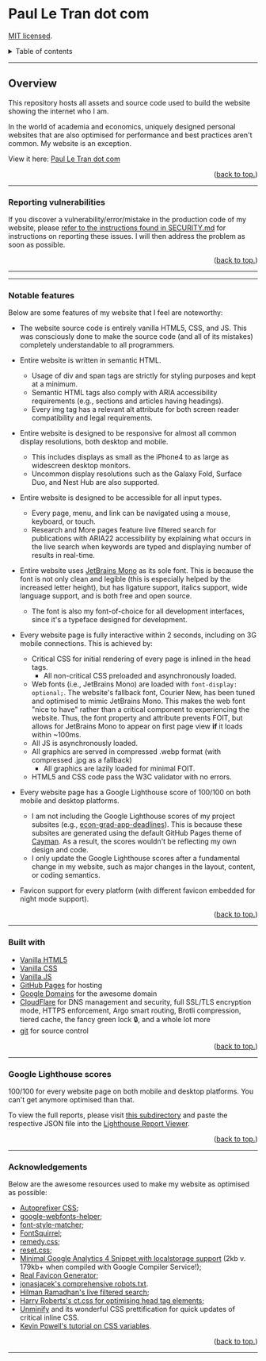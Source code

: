 # Paul Le Tran dot com

[MIT licensed](https://github.com/PaulTran47/paultran47.github.io/blob/master/LICENCE.md).

<details>
  <summary>Table of contents</summary>
  <ul>
    <li>
      <a href="#overview">Overview</a>
      <ul>
        <li><a href="#notable-features">Notable features</a></li>
        <li><a href="#discovered-vulnerabilities">Reporting vulnerabilities</a></li>
      </ul>
    </li>
    <li><a href="#built-with">Built with:</a></li>
    <li><a href="#google-lighthouse-scores">Google Lighthouse scores</a></li>
    <li><a href="#acknowledgements">Acknowledgments</a></li>
  </ul>
</details>

---

## Overview

This repository hosts all assets and source code used to build the website showing the internet who I am.

In the world of academia and economics, uniquely designed personal websites that are also optimised for performance and best practices aren't common. My website is an exception.

View it here: [Paul Le Tran dot com](https://paulletran.com/)

<p align="right">
  (<a href="#paul-le-tran-dot-com">back to top.</a>)
</p>

---

### Reporting vulnerabilities

If you discover a vulnerability/error/mistake in the production code of my website, please [refer to the instructions found in SECURITY.md](https://github.com/PaulTran47/paultran47.github.io/blob/master/SECURITY.md) for instructions on reporting these issues. I will then address the problem as soon as possible.

<p align="right">
  (<a href="#paul-le-tran-dot-com">back to top.</a>)
</p>

---

---

### Notable features

Below are some features of my website that I feel are noteworthy:

* The website source code is entirely vanilla HTML5, CSS, and JS. This was consciously done to make the source code (and all of its mistakes) completely understandable to all programmers.

* Entire website is written in semantic HTML.
  * Usage of div and span tags are strictly for styling purposes and kept at a minimum.
  * Semantic HTML tags also comply with ARIA accessibility requirements (e.g., sections and articles having headings).
  * Every img tag has a relevant alt attribute for both screen reader compatibility and legal requirements.

* Entire website is designed to be responsive for almost all common display resolutions, both desktop and mobile.
  * This includes displays as small as the iPhone4 to as large as widescreen desktop monitors.
  * Uncommon display resolutions such as the Galaxy Fold, Surface Duo, and Nest Hub are also supported.

* Entire website is designed to be accessible for all input types.
  * Every page, menu, and link can be navigated using a mouse, keyboard, or touch.
  * Research and More pages feature live filtered search for publications with ARIA22 accessibility by explaining what occurs in the live search when keywords are typed and displaying number of results in real-time.

* Entire website uses [JetBrains Mono](https://www.jetbrains.com/lp/mono/) as its sole font. This is because the font is not only clean and legible (this is especially helped by the increased letter height), but has ligature support, italics support, wide language support, and is both free and open source.
  * The font is also my font-of-choice for all development interfaces, since it's a typeface designed for development.

* Every website page is fully interactive within 2 seconds, including on 3G mobile connections. This is achieved by:
  * Critical CSS for initial rendering of every page is inlined in the head tags.
    * All non-critical CSS preloaded and asynchronously loaded.
  * Web fonts (i.e., JetBrains Mono) are loaded with `font-display: optional;`. The website's fallback font, Courier New, has been tuned and optimised to mimic JetBrains Mono. This makes the web font "nice to have" rather than a critical component to experiencing the website. Thus, the font property and attribute prevents FOIT, but allows for JetBrains Mono to appear on first page view **if** it loads within ~100ms.
  * All JS is asynchronously loaded.
  * All graphics are served in compressed .webp format (with compressed .jpg as a fallback)
    * All graphics are lazily loaded for minimal FOIT.
  * HTML5 and CSS code pass the W3C validator with no errors.

* Every website page has a Google Lighthouse score of 100/100 on both mobile and desktop platforms.
  * I am not including the Google Lighthouse scores of my project subsites (e.g., [econ-grad-app-deadlines](https://github.com/PaulTran47/econ-grad-app-deadlines)). This is because these subsites are generated using the default GitHub Pages theme of [Cayman](https://github.com/pages-themes/cayman). As a result, the scores wouldn't be reflecting my own design and code.
  * I only update the Google Lighthouse scores after a fundamental change in my website, such as major changes in the layout, content, or coding semantics.

* Favicon support for every platform (with different favicon embedded for night mode support).

<p align="right">
  (<a href="#paul-le-tran-dot-com">back to top.</a>)
</p>

---

### Built with

* [Vanilla HTML5](https://developer.mozilla.org/en-US/docs/Web/HTML)
* [Vanilla CSS](https://developer.mozilla.org/en-US/docs/Web/CSS)
* [Vanilla JS](https://developer.mozilla.org/en-US/docs/Web/JavaScript)
* [GitHub Pages](https://pages.github.com/) for hosting
* [Google Domains](https://domains.google/) for the awesome domain
* [CloudFlare](https://www.cloudflare.com/) for DNS management and security, full SSL/TLS encryption mode, HTTPS enforcement, Argo smart routing, Brotli compression, tiered cache, the fancy green lock :lock:, and a whole lot more
* [git](https://git-scm.com/) for source control

<p align="right">
  (<a href="#paul-le-tran-dot-com">back to top.</a>)
</p>

---

### Google Lighthouse scores

100/100 for every website page on both mobile and desktop platforms. You can't get anymore optimised than that.

To view the full reports, please visit [this subdirectory](https://github.com/PaulTran47/paultran47.github.io/tree/master/lighthouse_reports) and paste the respective JSON file into the [Lighthouse Report Viewer](https://googlechrome.github.io/lighthouse/viewer/).

<p align="right">
  (<a href="#paul-le-tran-dot-com">back to top.</a>)
</p>

---

### Acknowledgements

Below are the awesome resources used to make my website as optimised as possible:

* [Autoprefixer CSS](https://github.com/postcss/autoprefixer);
* [google-webfonts-helper](https://github.com/majodev/google-webfonts-helper);
* [font-style-matcher](https://github.com/notwaldorf/font-style-matcher);
* [FontSquirrel](https://www.fontsquirrel.com/tools/webfont-generator);
* [remedy.css](https://github.com/jensimmons/cssremedy);
* [reset.css](https://elad2412.github.io/the-new-css-reset/);
* [Minimal Google Analytics 4 Snippet with localstorage support](https://github.com/jahilldev/minimal-analytics) (2kb v. 179kb+ when compiled with Google Compiler Service!);
* [Real Favicon Generator](https://github.com/RealFaviconGenerator);
* [jonasjacek's comprehensive robots.txt](https://www.ditig.com/robots-txt-template).
* [Hilman Ramadhan's live filtered search](https://css-tricks.com/in-page-filtered-search-with-vanilla-javascript/);
* [Harry Roberts's ct.css for optimising head tag elements](https://csswizardry.com/ct/);
* [Unminify](https://unminify.com/) and its wonderful CSS prettification for quick updates of critical inline CSS.
* [Kevin Powell's tutorial on CSS variables](https://www.youtube.com/watch?v=PHO6TBq_auI&list=PL4-IK0AVhVjOT2KBB5TSbD77OmfHvtqUi).

<p align="right">
  (<a href="#paul-le-tran-dot-com">back to top.</a>)
</p>

---
